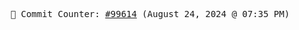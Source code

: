 <p align="center">
    <samp>
        📮 Commit Counter: <a href="https://github.com/Javascript-void0/Javascript-void0/commits/main">#99614</a> (August 24, 2024 @ 07:35 PM)
    </samp>
</p>